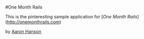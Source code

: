 #One Month Rails

This is the pinteresting sample application for [*One Month Rails*] (http://onemonthrails.com)

by [Aaron Hanson](http://aaronhanson.com)

